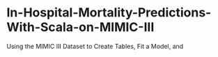# In-Hospital-Mortality-Predictions-With-Scala-on-MIMIC-III
Using the MIMIC III Dataset to Create Tables, Fit a Model, and 
